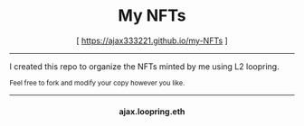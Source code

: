 <h1 align="center">My NFTs</h1>

<p align="center">
	[ <a href="https://ajax333221.github.io/my-NFTs/">https://ajax333221.github.io/my-NFTs</a> ]
</p>

<hr>

I created this repo to organize the NFTs minted by me using L2 loopring.

<small>Feel free to fork and modify your copy however you like.</small>

<hr>

<h4 align="center">ajax.loopring.eth</h4>
